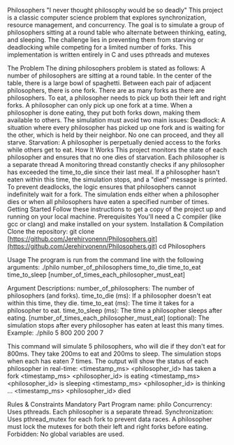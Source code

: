 Philosophers
"I never thought philosophy would be so deadly"
This project is a classic computer science problem that explores synchronization, resource management, and concurrency. The goal is to simulate a group of philosophers sitting at a round table who alternate between thinking, eating, and sleeping. The challenge lies in preventing them from starving or deadlocking while competing for a limited number of forks.
This implementation is written entirely in C and uses pthreads and mutexes

The Problem
The dining philosophers problem is stated as follows:
A number of philosophers are sitting at a round table.
In the center of the table, there is a large bowl of spaghetti.
Between each pair of adjacent philosophers, there is one fork. There are as many forks as there are philosophers.
To eat, a philosopher needs to pick up both their left and right forks.
A philosopher can only pick up one fork at a time.
When a philosopher is done eating, they put both forks down, making them available to others.
The simulation must avoid two main issues:
Deadlock: A situation where every philosopher has picked up one fork and is waiting for the other, which is held by their neighbor. No one can proceed, and they all starve.
Starvation: A philosopher is perpetually denied access to the forks while others get to eat.
How It Works
This project monitors the state of each philosopher and ensures that no one dies of starvation. Each philosopher is a separate thread
A monitoring thread constantly checks if any philosopher has exceeded the time_to_die since their last meal.
If a philosopher hasn't eaten within this time, the simulation stops, and a "died" message is printed.
To prevent deadlocks, the logic ensures that philosophers cannot indefinitely wait for a fork.
The simulation ends either when a philosopher dies or when all philosophers have eaten a specified number of times.
Getting Started
Follow these instructions to get a copy of the project up and running on your local machine.
Prerequisites
You'll need a C compiler (like gcc or clang) and make installed on your system.
Installation & Compilation
Clone the repository:
git clone [https://github.com/Jerehirvonenn/Philosophers.git](https://github.com/Jerehirvonenn/Philosophers.git)
cd Philosophers


Usage
The program is run from the command line with the following arguments:
./philo number_of_philosophers time_to_die time_to_eat time_to_sleep [number_of_times_each_philosopher_must_eat]


Argument Descriptions:
number_of_philosophers: The number of philosophers (and forks).
time_to_die (ms): If a philosopher doesn't eat within this time, they die.
time_to_eat (ms): The time it takes for a philosopher to eat.
time_to_sleep (ms): The time a philosopher sleeps after eating.
[number_of_times_each_philosopher_must_eat] (optional): The simulation stops after every philosopher has eaten at least this many times.
Example:
./philo 5 800 200 200 7


This command will simulate 5 philosophers, who will die if they don't eat for 800ms. They take 200ms to eat and 200ms to sleep. The simulation stops when each has eaten 7 times.
The output will show the status of each philosopher in real-time:
<timestamp_ms> <philosopher_id> has taken a fork
<timestamp_ms> <philosopher_id> is eating
<timestamp_ms> <philosopher_id> is sleeping
<timestamp_ms> <philosopher_id> is thinking
...
<timestamp_ms> <philosopher_id> died



Rules & Constraints
Mandatory Part
Program name: philo
Concurrency: Uses pthreads. Each philosopher is a separate thread.
Synchronization: Uses pthread_mutex for each fork to prevent data races. A philosopher must lock the mutexes for both their left and right forks before eating.
Forbidden: No global variables are used.
